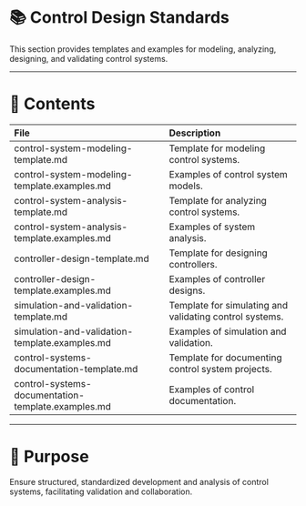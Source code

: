 # 📚 Control Design Standards

This section provides templates and examples for modeling, analyzing, designing, and validating control systems.

---

# 📂 Contents

| File | Description |
|:-----|:------------|
| control-system-modeling-template.md | Template for modeling control systems. |
| control-system-modeling-template.examples.md | Examples of control system models. |
| control-system-analysis-template.md | Template for analyzing control systems. |
| control-system-analysis-template.examples.md | Examples of system analysis. |
| controller-design-template.md | Template for designing controllers. |
| controller-design-template.examples.md | Examples of controller designs. |
| simulation-and-validation-template.md | Template for simulating and validating control systems. |
| simulation-and-validation-template.examples.md | Examples of simulation and validation. |
| control-systems-documentation-template.md | Template for documenting control system projects. |
| control-systems-documentation-template.examples.md | Examples of control documentation. |

---

# 🎯 Purpose

Ensure structured, standardized development and analysis of control systems, facilitating validation and collaboration.
